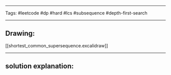 

----

Tags: #leetcode #dp #hard #lcs #subsequence #depth-first-search

----

## Drawing:
[[shortest_common_supersequence.excalidraw]]

----


## solution explanation:

